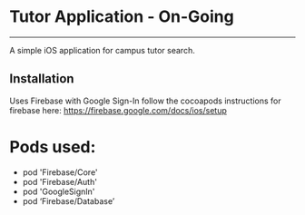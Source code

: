 # Tutor Application - On-Going
-----------------------
A simple iOS application for campus tutor search.


Installation
----------------------
 
Uses Firebase with Google Sign-In follow the cocoapods instructions for firebase here: https://firebase.google.com/docs/ios/setup
# Pods used: 
  * pod 'Firebase/Core'
  * pod 'Firebase/Auth'
  * pod 'GoogleSignIn'
  * pod ‘Firebase/Database’



